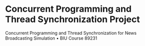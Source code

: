 # Concurrent Programming and Thread Synchronization Project
Concurrent Programming and Thread Synchronization for News Broadcasting Simulation • BIU Course 89231
